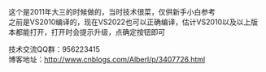 这个是2011年大三的时候做的，当时技术很菜，仅供新手小白参考  
之前是VS2010编译的，现在VS2022也可以正确编译，估计VS2010以及以上版本都能打开，打开时会提示升级，点确定按钮即可  

技术交流QQ群：956223415  
博客地址：http://www.cnblogs.com/Alberl/p/3407726.html
